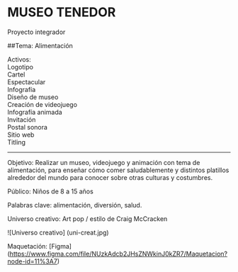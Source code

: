 # MUSEO TENEDOR
Proyecto integrador

##Tema: Alimentación  

Activos:  
Logotipo  
Cartel  
Espectacular  
Infografía  
Diseño de museo  
Creación de videojuego  
Infografía animada  
Invitación  
Postal sonora   
Sitio web  
Titling  

------------------

Objetivo: Realizar un museo, videojuego y animación con tema de alimentación, para enseñar cómo comer saludablemente y distintos platillos alrededor del mundo para conocer sobre otras culturas y costumbres.  

Público: Niños de 8 a 15 años  

Palabras clave: alimentación, diversión, salud.  

Universo creativo: Art pop / estilo de Craig McCracken  

![Universo creativo] (uni-creat.jpg)

Maquetación: [Figma] (https://www.figma.com/file/NUzkAdcb2JHsZNWkinJ0kZR7/Maquetacion?node-id=11%3A7)
